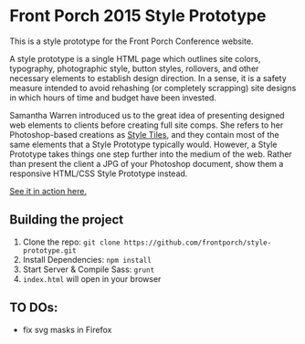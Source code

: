 # Front Porch 2015 Style Prototype

This is a style prototype for the Front Porch Conference website.

A style prototype is a single HTML page which outlines site colors, typography, photographic style, button styles, rollovers, and other necessary elements to establish design direction. In a sense, it is a safety measure intended to avoid rehashing (or completely scrapping) site designs in which hours of time and budget have been invested.

Samantha Warren introduced us to the great idea of presenting designed web elements to clients before creating full site comps. She refers to her Photoshop-based creations as [Style Tiles](http://styletil.es), and they contain most of the same elements that a Style Prototype typically would. However, a Style Prototype takes things one step further into the medium of the web. Rather than present the client a JPG of your Photoshop document, show them a responsive HTML/CSS Style Prototype instead.

[See it in action here.](http://frontporch.github.io/style-prototype/)

## Building the project

1. Clone the repo: `git clone https://github.com/frontporch/style-prototype.git`
2. Install Dependencies: `npm install`
3. Start Server & Compile Sass: `grunt`
4. `index.html` will open in your browser

## TO DOs: 

 - fix svg masks in Firefox